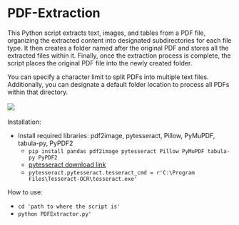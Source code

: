 # PDF-Extraction
This Python script extracts text, images, and tables from a PDF file, organizing the extracted content into designated subdirectories for each file type. It then creates a folder named after the original PDF and stores all the extracted files within it. Finally, once the extraction process is complete, the script places the original PDF file into the newly created folder.

You can specify a character limit to split PDFs into multiple text files. Additionally, you can designate a default folder location to process all PDFs within that directory.
<BR><BR>
<img src = "https://github.com/ayerunlearns/personal/blob/fa7e274c67c3946f6b4e55dfbbbf99eb1e2f80e7/PDF%20ExtractorPDF/Extractor.png">
<BR><BR>
Installation:
  - Install required libraries: pdf2image, pytesseract, Pillow, PyMuPDF, tabula-py, PyPDF2
      - ```pip install pandas pdf2image pytesseract Pillow PyMuPDF tabula-py PyPDF2```
      - <a href= "https://github.com/UB-Mannheim/tesseract/wiki">pytesseract download link</a>
      - ```pytesseract.pytesseract.tesseract_cmd = r'C:\Program Files\Tesseract-OCR\tesseract.exe' ```

How to use:
  - ```cd 'path to where the script is' ```
  - ``` python PDFExtractor.py' ```

